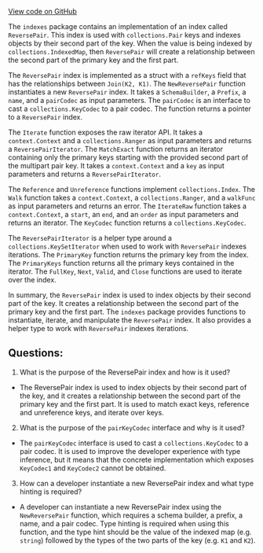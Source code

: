 [View code on GitHub](https://github.com/cosmos/cosmos-sdk.git/collections/indexes/reverse_pair.go)

The `indexes` package contains an implementation of an index called `ReversePair`. This index is used with `collections.Pair` keys and indexes objects by their second part of the key. When the value is being indexed by `collections.IndexedMap`, then `ReversePair` will create a relationship between the second part of the primary key and the first part. 

The `ReversePair` index is implemented as a struct with a `refKeys` field that has the relationships between `Join(K2, K1)`. The `NewReversePair` function instantiates a new `ReversePair` index. It takes a `SchemaBuilder`, a `Prefix`, a `name`, and a `pairCodec` as input parameters. The `pairCodec` is an interface to cast a `collections.KeyCodec` to a pair codec. The function returns a pointer to a `ReversePair` index. 

The `Iterate` function exposes the raw iterator API. It takes a `context.Context` and a `collections.Ranger` as input parameters and returns a `ReversePairIterator`. The `MatchExact` function returns an iterator containing only the primary keys starting with the provided second part of the multipart pair key. It takes a `context.Context` and a `key` as input parameters and returns a `ReversePairIterator`. 

The `Reference` and `Unreference` functions implement `collections.Index`. The `Walk` function takes a `context.Context`, a `collections.Ranger`, and a `walkFunc` as input parameters and returns an error. The `IterateRaw` function takes a `context.Context`, a `start`, an `end`, and an `order` as input parameters and returns an iterator. The `KeyCodec` function returns a `collections.KeyCodec`. 

The `ReversePairIterator` is a helper type around a `collections.KeySetIterator` when used to work with `ReversePair` indexes iterations. The `PrimaryKey` function returns the primary key from the index. The `PrimaryKeys` function returns all the primary keys contained in the iterator. The `FullKey`, `Next`, `Valid`, and `Close` functions are used to iterate over the index. 

In summary, the `ReversePair` index is used to index objects by their second part of the key. It creates a relationship between the second part of the primary key and the first part. The `indexes` package provides functions to instantiate, iterate, and manipulate the `ReversePair` index. It also provides a helper type to work with `ReversePair` indexes iterations.
## Questions: 
 1. What is the purpose of the ReversePair index and how is it used?
- The ReversePair index is used to index objects by their second part of the key, and it creates a relationship between the second part of the primary key and the first part. It is used to match exact keys, reference and unreference keys, and iterate over keys.

2. What is the purpose of the `pairKeyCodec` interface and why is it used?
- The `pairKeyCodec` interface is used to cast a `collections.KeyCodec` to a pair codec. It is used to improve the developer experience with type inference, but it means that the concrete implementation which exposes `KeyCodec1` and `KeyCodec2` cannot be obtained.

3. How can a developer instantiate a new ReversePair index and what type hinting is required?
- A developer can instantiate a new ReversePair index using the `NewReversePair` function, which requires a schema builder, a prefix, a name, and a pair codec. Type hinting is required when using this function, and the type hint should be the value of the indexed map (e.g. `string`) followed by the types of the two parts of the key (e.g. `K1` and `K2`).